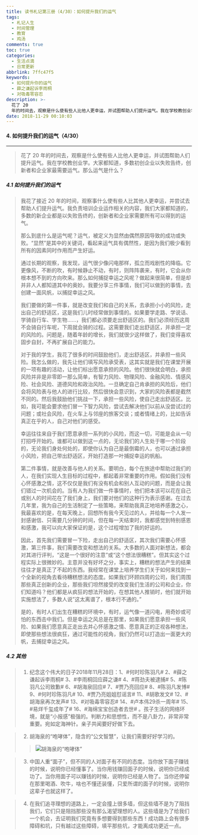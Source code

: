 ```yaml
---
title: 读书札记第三册（4/30）：如何提升我们的运气
tags:
  - 札记人生
  - 时间管理
  - 教育
  - 鸡汤
comments: true
toc: true
categories:
  - 生活点滴
  - 日常更新
abbrlink: 7ffc47f5
keywords:
  - 如何提升你的运气
  - 薛之谦起诉李雨桐
  - 对吸毒零容忍
description: >-
  花了 20
  年的时间去，观察是什么使有些人比他人更幸运，并试图帮助人们提升运气。我在学校教创业学。大家都知道，多数初创企业以失败告终，创新者和企业家最需要运气。那么运气是什么？
date: 2018-11-29 00:10:03
---
```

<script type="text/javascript" src="/js/src/bai.js"></script>

#### 4. 如何提升我们的运气（4/30）
---
> 花了 20 年的时间去，观察是什么使有些人比他人更幸运，并试图帮助人们提升运气。我在学校教创业学。大家都知道，多数初创企业以失败告终，创新者和企业家最需要运气。那么运气是什么？

##### 4.1 如何提升我们的运气
> 我花了接近 20 年的时间，观察事什么使有些人比其他人更幸运，并尝试去帮助人们提升运气。我负责培训企业运作相关的内容，我们大家都知道的，多数的新企业都是以失败告终的，创新者和企业家需要所有可以得到的运气。
> 
> 那么到底什么是运气呢？运气，被定义为显然由偶然原因导致的成功或失败。“显然”是其中的关键词，看起来运气具有偶然性，是因为我们极少看到所有的因素同时作用而产生好运。
> 
> 通过长期的观察，我发现，运气很少像闪电那样，孤立而戏剧性的降临。它更像风，不断的吹，有时候静止不动，有时，则阵阵袭来，有时，它会从你根本想不到的方向吹来。那么如何捕捉幸运之风呢？做起来很简单，但是却并非人人都知道其中的奥妙。我要分享三件事情，我们可以做到的事情，去创建一面风帆，以捕捉幸运之风。
> 
> 我们要做的第一件事，就是改变我们和自己的关系，去承担小小的风险，走出自己的舒适区，这是我们儿时经常做到事情的。如果要学走路、学说话、学骑自行车、学生物……，我们都必须要走出舒适区的。我们必须经历这周不会骑自行车呢，下周就会骑的过程。这需要我们走出舒适区，并承担一定的风险的。问题是，随着年龄的增长，我们就很少这样做了，我们变得喜欢固步自封，不再扩展自己的能力。
> 
> 对于我的学生，我花了很多的时间鼓励他们，走出舒适区，并承担一些风险。我怎么做的，我先让他们填写风险承受表，这其实就是我们在课堂开展的一项有趣的活动，让他们标出愿意承担的风险。他们很快就会明白，承担风险并非是非零即一那么简单，有智力风险、物理风险、金融风险、情感风险、社会风险、道德风险和政治风险。一旦确定自己肯承担的风险后，他们会将风险表与他人的进行比较，然后很快会意识到，大家的风险表都是截然不同的。然后我鼓励他们挑战一下，承担一些风险，使自己走出舒适区。比如，我可能会要求他们冒一下智力风险，尝试去解决他们以前从没尝试过的问题；或社会风险，在火车上与邻座的旅客交谈；或者情绪上的，比如告诉真正在乎的人，自己对他们的感受。
> 
> 幸运往往来自于我们愿意承担一系列的小风险，而这一切，可能是会从一句打招呼开始的。谁都可以做到这一点的，无论我们的人生处于哪一个阶段的，无论我们身处何处的，即使你认为自己是最倒霉的人，也可以通过承担小风险，把自己带出舒适区，开始打造那一叶捕捉幸运的帆船。
> 
> 第二件事情，就是改善与他人的关系。要明白，每个在旅途中帮助过我们的人，在我们实现人生目标的过程中，都起着非常重要的作用。假如我们没有心怀感激之情，这不仅仅是我们有没有机会和别人互动的问题，而是会让我们错过一次机会的。当有人为我们做一件事情时，他们把本该可以花在自己或别人的时间花在了我们身上，我们要对他们的这种行为表示感谢。在过去几年里，我为自己的生活制定了一些策略，来帮助我真正地培养感激之心，我最喜欢的是，在每天晚上，回想所有我今天见过的人，并给每一个人发一封感谢信、只需要几分钟的时间，但在每一天结束时，我都感觉到特别感恩和感激，我可以向大家保证的是，这个过程增加了我的好运的。
> 
> 因此，首先我们需要冒一下险，走出自己的舒适区，其次我们需要心怀感激，第三件事，我们需要改变和想法的关系。大多数的人面对新想法，都会对其进行评判，“这是一个很好的注意”或“这个想法很糟糕”。但其实这个过程实际上很微妙的。主意并没有好坏之分，事实上，糟糕的想法产生的结果往往才是真正了不起的东西。我经常在课堂上培养学生们关于如何来找到一个全新的视角去看待糟糕想法的态度。如果我们环顾四周的公司，我们周围那些真正创新的企业，那些我们坦然接受的改变我们生活的公司和企业，你们知道吗？他们都是从疯狂的想法开始的，在想其他人推销时，他们就开始实施想法了，多数人说”这太离谱了，根本行不通的。”
> 
> 是的，有时人们出生在糟糕的环境中，有时，运气像一道闪电，用奇妙或可怕的东西击中我们。但是幸运之风总是在那里，如果我们愿意承担一些风险、如果我们愿意真正走出去并心怀感激之情、愿意真正的正视各种想法，即使那些想法很疯狂，通过可能性的视角，我们仍然可以打造出一面更大的帆，去捕捉幸运之风。

##### 4.2 其他
> 1. 纪念这个伟大的日子2018年11月28日：1、#何时珍陈羽凡#  2、#薛之谦起诉李雨桐#  3、#李雨桐回应薛之谦#  4、#蒋劲夫被逮捕#  5、#陈羽凡公司致歉#  6、#胡海泉回应#  7、#贾乃亮回应#  8、#陈羽凡发博#  9、#何时珍陈羽凡#  10、#贾乃亮姐姐怼谣言#  11、#胡歌发文#  12、#胡海泉再次发声# 13、#对吸毒零容忍#  14、#卢本伟29杀一周年#  15、#易烊千玺成年了#  16、#海绵宝宝创造者去世# 。孩子生活的网络环境，就是“小报感”极强的。判断力和思想性，而不是八卦力，非常非常重要。宛如定海神针。亲子共闻要好好做下去。 

> 2. 胡海泉的“咆哮体”，隐含的“公文智慧”，让我们需要好好学习的。
>> ![胡海泉的“咆哮体”](https://ws4.sinaimg.cn/large/006tNbRwgy1fxojtt5d3lj30j6066wez.jpg)

> 3. 中国人重“面子”，但不同的人对面子有不同的态度。当你放下面子赚钱的时候，说明你已经懂事了。当你用钱赚回面子的时候，说明你已经成功了。当你用面子可以赚钱的时候，说明你已经是人物了。当你还停留在那里喝酒、吹牛，啥也不懂还装懂，只爱所谓的面子的时候，说明你这辈子也就这样了。 

> 4. 在我们追寻理想的道路上，一定会撞上很多墙，但这些墙不是为了阻挡我们，它们只是阻挡那些没有那么渴望理想的人。这些墙是为了给我们一个机会，去证明我们究竟有多想要得到那些东西！成功路上会有很多障碍和坑，只有越过这些障碍，填平那些坑，才能离成功更近一点。

